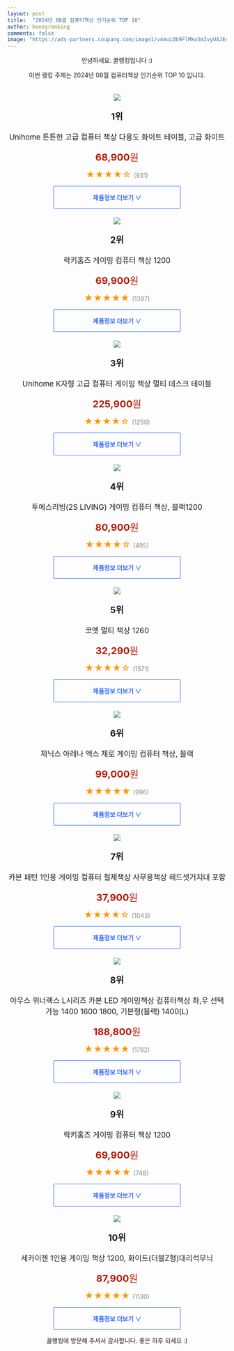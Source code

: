 ```yaml
---
layout: post
title:  "2024년 08월 컴퓨터책상 인기순위 TOP 10"
author: honeyranking
comments: false
image: "https://ads-partners.coupang.com/image1/v4muLDb9FlMko5mIvyUAJEc-XUo39nHgzMiG3PBt0_CNqI9Mi9ZjgJhZqyFZEeh7roHYUU8eV0s7lQICiOqBXGVqfG2L2rdAVQ0n2pU8VY4bvC3etgRcj3SXARS8ETk09kdRH28SSypKVewzD9HttzkLeziJBkluUbPXi5cAKYKEr4vrC2SePOtTfNXGOpYlEnJqIBtcwNhMYUZtVsk5B4AqdH8ImdVSAvIju5W3VjagxI8BZODMuo58ADAud57SLd4PlyKgiHicPHQrV33Z5tvCkKa7OzqmXzgPZkaa5He1upbTTyi6TTqKPazB9Qc="
---
```

<p style="text-align: center;">안녕하세요. 꿀랭킹입니다 :)</p>
<p style="text-align: center;">이번 랭킹 주제는 2024년 08월 컴퓨터책상 인기순위 TOP 10 입니다.</p><center><img src="https://ads-partners.coupang.com/image1/v4muLDb9FlMko5mIvyUAJEc-XUo39nHgzMiG3PBt0_CNqI9Mi9ZjgJhZqyFZEeh7roHYUU8eV0s7lQICiOqBXGVqfG2L2rdAVQ0n2pU8VY4bvC3etgRcj3SXARS8ETk09kdRH28SSypKVewzD9HttzkLeziJBkluUbPXi5cAKYKEr4vrC2SePOtTfNXGOpYlEnJqIBtcwNhMYUZtVsk5B4AqdH8ImdVSAvIju5W3VjagxI8BZODMuo58ADAud57SLd4PlyKgiHicPHQrV33Z5tvCkKa7OzqmXzgPZkaa5He1upbTTyi6TTqKPazB9Qc=" style="margin-top:20px" /></center><p style="text-align: center; font-size: 20px"><b>1위</b></p><p style="text-align: center; font-size: 17px">Unihome 튼튼한 고급 컴퓨터 책상 다용도 화이트 테이블, 고급 화이트</p><p style="text-align: center;"><span style="color: #b61800; font-size: 22px;"><b>68,900</b>원</span></p><p style="text-align: center;"><span style="color: #ff9600; font-size: 20px;">★★★★☆ </span><span style="color: #878787;">(931)</span></p><center><a href="https://link.coupang.com/re/AFFSDP?lptag=AF3899140&subid=honeyrank&pageKey=8101686888&itemId=22917878472&vendorItemId=89965426122&traceid=V0-153-4253719d0f3781f9&clickBeacon=76e6ca00-542e-11ef-8f29-e5c360e590df%7E3&requestid=20240807050001160296600342&token=31850C%7CMIXED"><div style="font-size: 14px; display: inline-block; padding: 15px 90px; color: #346aff; border-radius: 2px; border: 1px solid #346aff; cursor: pointer;"><b>제품정보 더보기 &or;</b></div></a></center><center><img src="https://ads-partners.coupang.com/image1/bhu9bUyMyGdPprUgbtdMRAM1SiD2Cj6laFjoWwS3cA_Q367QXzXImlnVtj19PtfjKISeCYTuV_vzJJk6r73ieb8eFcYG_X7Pb9Y07ak5VyiyXvgmWo41_cqwOaageX8FwQbZiSrSRZ1LtgrPlbyLm4joRgHrXhnF2N6wa2NzMcP7aTeGsFH5aKuIPp_fJbWrMIWEMQCyVTLTARWXuGcfftm_SfL6Ycha6wqcmth6TvYA28_-NKmJtuPv11vCYF_zP3EVAiSm87dB3VqoGyEh4WSt4pWD-x5fsXsTUVbCE4WrtpI_cYCzmH0=" style="margin-top:20px" /></center><p style="text-align: center; font-size: 20px"><b>2위</b></p><p style="text-align: center; font-size: 17px">락키홈즈 게이밍 컴퓨터 책상 1200</p><p style="text-align: center;"><span style="color: #b61800; font-size: 22px;"><b>69,900</b>원</span></p><p style="text-align: center;"><span style="color: #ff9600; font-size: 20px;">★★★★★ </span><span style="color: #878787;">(1387)</span></p><center><a href="https://link.coupang.com/re/AFFSDP?lptag=AF3899140&subid=honeyrank&pageKey=7800192807&itemId=21123338299&vendorItemId=88357854127&traceid=V0-153-c2a68632fa34a5c2&requestid=20240807050001160296600342&token=31850C%7CMIXED"><div style="font-size: 14px; display: inline-block; padding: 15px 90px; color: #346aff; border-radius: 2px; border: 1px solid #346aff; cursor: pointer;"><b>제품정보 더보기 &or;</b></div></a></center><center><img src="https://ads-partners.coupang.com/image1/iPGRskbxoRuN5XxfiDpQrd5zGQ_6ZNG3wnExJu6g88p-VAhPnyElXbGzlkRdjFKi8rbf0lvx-DxIeilHCjo1zdScTStnHZis_jj32-mSdDHVSGFLltJQDvFWM4iTZLNPVj7zAeAsPKfynPmE5W3vGzw8dCK5SgYM520xuzf6VuYtTFZsVMWI_dgC8xP_XF3FlUC2fofQ_PFWh0TKLwgaTbWfF7DygxGBqfDkAunMifPo19W08PE0UvEF5kJz8J2FNblKMLSoT4NEVbfMmQe1rAtLF9iQB0yoGxhUD3qP8Og_8agwNfxYoiM=" style="margin-top:20px" /></center><p style="text-align: center; font-size: 20px"><b>3위</b></p><p style="text-align: center; font-size: 17px">Unihome K자형 고급 컴퓨터 게이밍 책상 멀티 데스크 테이블</p><p style="text-align: center;"><span style="color: #b61800; font-size: 22px;"><b>225,900</b>원</span></p><p style="text-align: center;"><span style="color: #ff9600; font-size: 20px;">★★★★☆ </span><span style="color: #878787;">(1250)</span></p><center><a href="https://link.coupang.com/re/AFFSDP?lptag=AF3899140&subid=honeyrank&pageKey=8101886687&itemId=22918678314&vendorItemId=90571909042&traceid=V0-153-2a0277a4554a0dd7&requestid=20240807050001160296600342&token=31850C%7CMIXED"><div style="font-size: 14px; display: inline-block; padding: 15px 90px; color: #346aff; border-radius: 2px; border: 1px solid #346aff; cursor: pointer;"><b>제품정보 더보기 &or;</b></div></a></center><center><img src="https://ads-partners.coupang.com/image1/S-pYDFh3lhgdnXrGS0dXFPLkI7y8DrK0p023DIg27UveYmu-08tBCbnrdXvlo5bk6VR4sZvMcqeTf-qt5p0gjj81TaGimd16Jn8sMtZjihB-_yD2Ce8igAhJgbJ8lipqHBz4zUSFHFoi0XwJxLZlBU-zMaLhYkU4pMU5OeohomEmwUG-UAmxK2Hw2qow4I4nhHB-AkpwjM3NQ5fWZGG0kUPSR7gzDEe9kwo3cZSu-sTeqHSo_56h55TZl-cRZtMeMWojkJa2n5a-rjzZIe1IqrnNrl4u7ToyrdV_JCohW01O-ydoiFPLTQC0rrHEPw==" style="margin-top:20px" /></center><p style="text-align: center; font-size: 20px"><b>4위</b></p><p style="text-align: center; font-size: 17px">투에스리빙(2S LIVING) 게이밍 컴퓨터 책상, 블랙1200</p><p style="text-align: center;"><span style="color: #b61800; font-size: 22px;"><b>80,900</b>원</span></p><p style="text-align: center;"><span style="color: #ff9600; font-size: 20px;">★★★★☆ </span><span style="color: #878787;">(495)</span></p><center><a href="https://link.coupang.com/re/AFFSDP?lptag=AF3899140&subid=honeyrank&pageKey=8183325775&itemId=23400332816&vendorItemId=90559481189&traceid=V0-153-19f62f07788a5ee6&clickBeacon=76e6f110-542e-11ef-a2d8-6ef2fd1740b1%7E3&requestid=20240807050001160296600342&token=31850C%7CMIXED"><div style="font-size: 14px; display: inline-block; padding: 15px 90px; color: #346aff; border-radius: 2px; border: 1px solid #346aff; cursor: pointer;"><b>제품정보 더보기 &or;</b></div></a></center><center><img src="https://ads-partners.coupang.com/image1/LJEGFvVhGEu3QutRLLVuPIExgtX2rFLj0ZQeNW2H4cIzTM3dsfu7g96_yUxvlTsN9qStzVGSNXn2_TRsxhizqJxVqMBAB_faj9KjDpQqS9g-WQO3Z7vEK4VV0NcE21y_4aCuY_etr5MmHOLr5KNIAhNsHudgpkcC2bZEFmWiePY_z78WHHcVUCivSPTkuSkhnUB48ElJFwWh3ScO8JLxgVEXfvHp-i45B66zbAxh4EfedBN-dpBvrJrEoN06hVeWXcEs2kAxOWuzT67M4djDbavISqNDodCy" style="margin-top:20px" /></center><p style="text-align: center; font-size: 20px"><b>5위</b></p><p style="text-align: center; font-size: 17px">코멧 멀티 책상 1260</p><p style="text-align: center;"><span style="color: #b61800; font-size: 22px;"><b>32,290</b>원</span></p><p style="text-align: center;"><span style="color: #ff9600; font-size: 20px;">★★★★☆ </span><span style="color: #878787;">(1571)</span></p><center><a href="https://link.coupang.com/re/AFFSDP?lptag=AF3899140&subid=honeyrank&pageKey=1601845545&itemId=2736017012&vendorItemId=70726113215&traceid=V0-153-5984bd165958caa5&requestid=20240807050001160296600342&token=31850C%7CMIXED"><div style="font-size: 14px; display: inline-block; padding: 15px 90px; color: #346aff; border-radius: 2px; border: 1px solid #346aff; cursor: pointer;"><b>제품정보 더보기 &or;</b></div></a></center><center><img src="https://ads-partners.coupang.com/image1/RNgYDzSzA3VJazekRCVwZxgShq9rbL4mxfZbhslWjiUA3WbzCAt5Ub1yZE7Agw7OkJNhB4m5nKS_pKfL38nf60tFaWFjmXUldKr4bpw_AoXq0dmundSiv95zHOW07zIlB51ubqLdxIY73veLLC2Rqo-Jy8qRMoHSN5lXYn_9DBq1TnOXG4wVb83Eth5LHab6a2K3VMcVmEXBi5Mvwb67ozC-JRBDqyfvjeCBnyaSo9_MKyq7XkjcxExRc9YVz_x3PWwT9Hx5BSGfj2hd3yhjXILs-ckknRRh" style="margin-top:20px" /></center><p style="text-align: center; font-size: 20px"><b>6위</b></p><p style="text-align: center; font-size: 17px">제닉스 아레나 엑스 제로 게이밍 컴퓨터 책상, 블랙</p><p style="text-align: center;"><span style="color: #b61800; font-size: 22px;"><b>99,000</b>원</span></p><p style="text-align: center;"><span style="color: #ff9600; font-size: 20px;">★★★★★ </span><span style="color: #878787;">(996)</span></p><center><a href="https://link.coupang.com/re/AFFSDP?lptag=AF3899140&subid=honeyrank&pageKey=6472432837&itemId=18872797384&vendorItemId=86940949067&traceid=V0-153-ccfe8a0d233e504f&clickBeacon=76e6f110-542e-11ef-9233-df41e4228072%7E3&requestid=20240807050001160296600342&token=31850C%7CMIXED"><div style="font-size: 14px; display: inline-block; padding: 15px 90px; color: #346aff; border-radius: 2px; border: 1px solid #346aff; cursor: pointer;"><b>제품정보 더보기 &or;</b></div></a></center><center><img src="https://ads-partners.coupang.com/image1/n-GJCasvENPeeWnwn5VHOG0g-pdqo14FZq-w-EZHb2EwBQgTiHu97t6v1euMU4cS__3fIOYx3hDzPkKrS0SV0dUmeFNzM2NjjQNuzAavrAsKYUCdWyX9hxzbfClebnrO07ojXWS8SdTiKzpca4x1ueNPEXgUXOmbhJDmRhJE1B3dsvJ8CZYd_wz7OsQtUhBemQYJrpUKmr_vwuGoT406iF4s1ifhnNYTEyUem5wiqtvDwGRuWBVBjLobBQQNDkvjq8J7khVDVft9eKW6jrb0pEbL1B4Ic9k7eCGqevw1EOwdOguXYBnYfpL3" style="margin-top:20px" /></center><p style="text-align: center; font-size: 20px"><b>7위</b></p><p style="text-align: center; font-size: 17px">카본 패턴 1인용 게이밍 컴퓨터 철제책상 사무용책상 헤드셋거치대 포함</p><p style="text-align: center;"><span style="color: #b61800; font-size: 22px;"><b>37,900</b>원</span></p><p style="text-align: center;"><span style="color: #ff9600; font-size: 20px;">★★★★☆ </span><span style="color: #878787;">(1043)</span></p><center><a href="https://link.coupang.com/re/AFFSDP?lptag=AF3899140&subid=honeyrank&pageKey=7757913778&itemId=22846481809&vendorItemId=89881182533&traceid=V0-153-21cdc3372f0ff6d5&requestid=20240807050001160296600342&token=31850C%7CMIXED"><div style="font-size: 14px; display: inline-block; padding: 15px 90px; color: #346aff; border-radius: 2px; border: 1px solid #346aff; cursor: pointer;"><b>제품정보 더보기 &or;</b></div></a></center><center><img src="https://ads-partners.coupang.com/image1/xRNyoZ-skEFz649CxT4ERqpYfblRyr0DDogM_D9_WBjGmdPvEUnsmr7m9ZvYn02wH8NziCb3RTiL9OlcI0O-DsuksEFjl85p0MqGOasEckJWvpIH2iOGa-UAAo3tJtt0zma2SFFmy_6I_Pfad649zo501qT2Z3V6R9c7ZCVl213jy0ZgIfP9cRmQFde2MCw6Jb3s7LD5795e-DFnYN5gLtm3KSv4Rv5D7P3ykD2L1cIG20MTQUN26bw4du77T0Z-V-SjnDB8lhOy34_8X_X3fA9BR_ySGtJVvZMiR5bdYFjwEeSEAHTlF7L8k4HQHA==" style="margin-top:20px" /></center><p style="text-align: center; font-size: 20px"><b>8위</b></p><p style="text-align: center; font-size: 17px">아우스 위너렉스 L시리즈 카본 LED 게이밍책상 컴퓨터책상 좌,우 선택가능 1400 1600 1800, 기본형(블랙) 1400(L)</p><p style="text-align: center;"><span style="color: #b61800; font-size: 22px;"><b>188,800</b>원</span></p><p style="text-align: center;"><span style="color: #ff9600; font-size: 20px;">★★★★★ </span><span style="color: #878787;">(1782)</span></p><center><a href="https://link.coupang.com/re/AFFSDP?lptag=AF3899140&subid=honeyrank&pageKey=6706299237&itemId=15551751931&vendorItemId=86082484613&traceid=V0-153-71f21ef2983091ec&clickBeacon=76e6f110-542e-11ef-88d7-c67ced54e15b%7E3&requestid=20240807050001160296600342&token=31850C%7CMIXED"><div style="font-size: 14px; display: inline-block; padding: 15px 90px; color: #346aff; border-radius: 2px; border: 1px solid #346aff; cursor: pointer;"><b>제품정보 더보기 &or;</b></div></a></center><center><img src="https://ads-partners.coupang.com/image1/X4biKYTMvaTld6yQX0jrGDhdPzmw-fGWo-qyW6WvVx5H1vrNQhYk-4I_FINwqZ755jcVXgRVGU2GTIh3Mg7VqGXO1IlP8QNBohBXg77j3O59VaaK6-aoX8iR7TAhgO4VCtrxSGaceZNTDuKpvIiXpTRb5y2ub5aQ-LlV_1ED5pMyAzNsIzSkMjlo-9XObQec8hKQ-O9aoiZV05bkAOsxAXKQOh2Qag94bFKr287BW81Dgv_1QZvjiznrTqPWCGQ9uUTxQlNpXeL-EsajmLEY3tT4dvc1lGgLcFaO50dOASC3-uUb8JVXlS2x" style="margin-top:20px" /></center><p style="text-align: center; font-size: 20px"><b>9위</b></p><p style="text-align: center; font-size: 17px">락키홈즈 게이밍 컴퓨터 책상 1200</p><p style="text-align: center;"><span style="color: #b61800; font-size: 22px;"><b>69,900</b>원</span></p><p style="text-align: center;"><span style="color: #ff9600; font-size: 20px;">★★★★★ </span><span style="color: #878787;">(748)</span></p><center><a href="https://link.coupang.com/re/AFFSDP?lptag=AF3899140&subid=honeyrank&pageKey=7800192807&itemId=21123338301&vendorItemId=88357854119&traceid=V0-153-c2a68632fa34a5c2&requestid=20240807050001160296600342&token=31850C%7CMIXED"><div style="font-size: 14px; display: inline-block; padding: 15px 90px; color: #346aff; border-radius: 2px; border: 1px solid #346aff; cursor: pointer;"><b>제품정보 더보기 &or;</b></div></a></center><center><img src="https://ads-partners.coupang.com/image1/EtKJVGcjcxgIw_dEEiXXsQ84ILEjCGsvCoBvrVTU5x_8NgF_QUkKVzNVI1sBT7bZtVmPZOAxrvVU-bQsTQskXEt7uhdQMzZg3wUXR1Pdwo9b_qa_ikNn88V60JMMZMnJQfYadlJ4rWchRGJ-18ckwSm3NJeuQSJGpm5uN1Q0c1xqgB_bAITyJS2U7B3z8sQRYRsLkh8PXkB2F4VFqcuzTK9L3gHN8ZYsPZAirNfeIZDdGxbW_17hhZMkYiCbWHw860JFbJCkEVJhNSsSaxVepjDI2iNepYOZJZcIEiK7PLjFeqgfUry8xtRclvVxm0i6" style="margin-top:20px" /></center><p style="text-align: center; font-size: 20px"><b>10위</b></p><p style="text-align: center; font-size: 17px">세카이젠 1인용 게이밍 책상 1200, 화이트(더블Z형)대리석무늬</p><p style="text-align: center;"><span style="color: #b61800; font-size: 22px;"><b>87,900</b>원</span></p><p style="text-align: center;"><span style="color: #ff9600; font-size: 20px;">★★★★★ </span><span style="color: #878787;">(1130)</span></p><center><a href="https://link.coupang.com/re/AFFSDP?lptag=AF3899140&subid=honeyrank&pageKey=7759283606&itemId=22123741200&vendorItemId=89232046010&traceid=V0-153-15498c4248951429&clickBeacon=76e6f110-542e-11ef-83e5-effad80cacba%7E3&requestid=20240807050001160296600342&token=31850C%7CMIXED"><div style="font-size: 14px; display: inline-block; padding: 15px 90px; color: #346aff; border-radius: 2px; border: 1px solid #346aff; cursor: pointer;"><b>제품정보 더보기 &or;</b></div></a></center><p style="text-align: center;">꿀랭킹에 방문해 주셔서 감사합니다. 좋은 하루 되세요 :)</p>